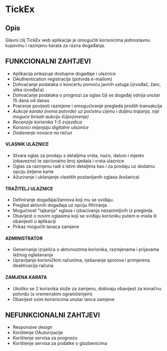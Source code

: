 # TickEx

## Opis
Glavni cilj TickEx web aplikacije je omogućiti korisnicima jednostavnu kupovinu i razmjenu karata za razna događanja.

## FUNKCIONALNI ZAHTJEVI
- Aplikacija prikazuje dostupne događaje i ulaznice  
- OAuthentication registracija (potvrda e-mailom)  
- Dohvaćanje podataka o koncertu pomoću javnih usluga (izvođač, žanr, slika izvođača)  
- Dohvaćanje podataka o prognozi za oglas čiji se događaj odvija unutar 15 dana od danas  
- Praćenje povijesti razmjene i omogućivanje pregleda prošlih transakcija  
- *Aukcije karata (nema potvrde) uz početnu cijenu i duljinu trajanja, nije moguće brisati aukciju (Upozorenje)*  
- *Recenzije korisnika 1-5 zvjezdica*  
- *Korisnici mijenjaju digitalne ulaznice*  
- *Dodavanje novaca na račun*  

#### VLASNIK ULAZNICE
- Stvara oglas za prodaju s detaljima vrsta, naziv, datum i mjesto (obavezno) te opcionalno broj sjedala i vrsta ulaznice  
- Oglas za razmjenu radi s istim detaljima kao i za prodaju uz dodatnu opciju željene karte  
- Ažuriranje i uklanjanje vlastitih postavljanih oglasa  (košarica)
#### TRAŽITELJ ULAZNICE
- Definiranje događaja/žanrova koji mu se sviđaju.  
- Pregled aktivnih događaja uz opciju filtriranja  
- Mogućnost "lajkanja" oglasa i izbacivanja nezanimljivih iz pregleda.  
- Obavijest o novim oglasima koji se sviđaju korisniku putem e-maila ili obavijesti u aplikaciji  
- Prikaz mogućih lanaca zamjene  
#### ADMINISTRATOR
- Generiranje izvješća o aktivnostima korisnika, razmjenama i prijavama lažnog oglašavanja  
- Upravljanje korisničkim računima, rješavanje sporova i primjerena deaktivacija računa  
#### ZAMJENA KARATA
- Ukoliko se 2 korisnika slože za zamjenu, dobivaju obavijest za konačnu potvrdu (s vremenskim ograničenjem)  
- Obavijest svim korisnicima unutar lanca zamjene  

## NEFUNKCIONALNI ZAHTJEVI
- Responsive design  
- Korištenje OAutorizacije
- Korištenje servisa za prognozu  
- Korištenje servisa za podatke o glazbenicima  
